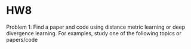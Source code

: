 # HW8
Problem 1: Find a paper and code using distance metric learning or deep divergence learning.   For examples, study one of the following topics or papers/code
